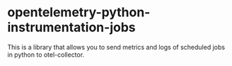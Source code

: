 # opentelemetry-python-instrumentation-jobs
This is a library that allows you to send metrics and logs of scheduled jobs in python to otel-collector.

